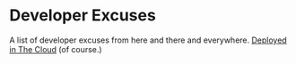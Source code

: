 # Developer Excuses

A list of developer excuses from here and there and everywhere. [Deployed in The Cloud](https://sorry.nikhil.io/) (of course.) 
